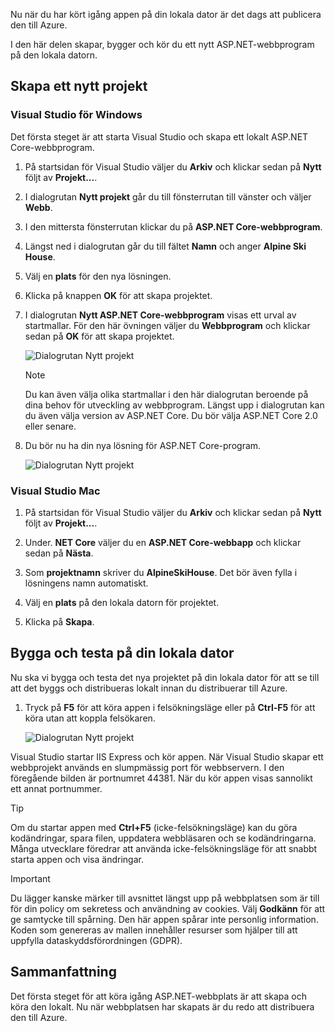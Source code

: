 Nu när du har kört igång appen på din lokala dator är det dags att publicera den till Azure. 

I den här delen skapar, bygger och kör du ett nytt ASP.NET-webbprogram på den lokala datorn.

## <a name="create-a-new-project"></a>Skapa ett nytt projekt

### <a name="visual-studio-for-windows"></a>Visual Studio för Windows

Det första steget är att starta Visual Studio och skapa ett lokalt ASP.NET Core-webbprogram.

1. På startsidan för Visual Studio väljer du **Arkiv** och klickar sedan på **Nytt** följt av **Projekt...**.

1. I dialogrutan **Nytt projekt** går du till fönsterrutan till vänster och väljer **Webb**.

1. I den mittersta fönsterrutan klickar du på **ASP.NET Core-webbprogram**.

1. Längst ned i dialogrutan går du till fältet **Namn** och anger **Alpine Ski House**.

1. Välj en **plats** för den nya lösningen.

1. Klicka på knappen **OK** för att skapa projektet.

1. I dialogrutan **Nytt ASP.NET Core-webbprogram** visas ett urval av startmallar. För den här övningen väljer du **Webbprogram** och klickar sedan på **OK** för att skapa projektet.

    ![Dialogrutan Nytt projekt](../media-draft/3-aspnet-templates.png)

    > [!NOTE]
    > Du kan även välja olika startmallar i den här dialogrutan beroende på dina behov för utveckling av webbprogram. Längst upp i dialogrutan kan du även välja version av ASP.NET Core. Du bör välja ASP.NET Core 2.0 eller senare.

1. Du bör nu ha din nya lösning för ASP.NET Core-program.

    ![Dialogrutan Nytt projekt](../media-draft/3-new-solution.png)

### <a name="visual-studio-mac"></a>Visual Studio Mac

1. På startsidan för Visual Studio väljer du **Arkiv** och klickar sedan på **Nytt** följt av **Projekt...**.

1. Under. **NET Core** väljer du en **ASP.NET Core-webbapp** och klickar sedan på **Nästa**.

1. Som **projektnamn** skriver du **AlpineSkiHouse**. Det bör även fylla i lösningens namn automatiskt.

1. Välj en **plats** på den lokala datorn för projektet.

1. Klicka på **Skapa**.

## <a name="build-and-test-on-your-local-machine"></a>Bygga och testa på din lokala dator

Nu ska vi bygga och testa det nya projektet på din lokala dator för att se till att det byggs och distribueras lokalt innan du distribuerar till Azure.

1. Tryck på **F5** för att köra appen i felsökningsläge eller på **Ctrl-F5** för att köra utan att koppla felsökaren.

    ![Dialogrutan Nytt projekt](../media-draft/3-webapp-launch.png)

Visual Studio startar IIS Express och kör appen. När Visual Studio skapar ett webbprojekt används en slumpmässig port för webbservern. I den föregående bilden är portnumret 44381. När du kör appen visas sannolikt ett annat portnummer.

> [!TIP]
> Om du startar appen med **Ctrl+F5** (icke-felsökningsläge) kan du göra kodändringar, spara filen, uppdatera webbläsaren och se kodändringarna. Många utvecklare föredrar att använda icke-felsökningsläge för att snabbt starta appen och visa ändringar.

> [!IMPORTANT]
> Du lägger kanske märker till avsnittet längst upp på webbplatsen som är till för din policy om sekretess och användning av cookies. Välj **Godkänn** för att ge samtycke till spårning. Den här appen spårar inte personlig information. Koden som genereras av mallen innehåller resurser som hjälper till att uppfylla dataskyddsförordningen (GDPR).

## <a name="summary"></a>Sammanfattning

Det första steget för att köra igång ASP.NET-webbplats är att skapa och köra den lokalt. Nu när webbplatsen har skapats är du redo att distribuera den till Azure.
